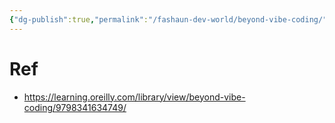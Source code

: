 ```yaml
---
{"dg-publish":true,"permalink":"/fashaun-dev-world/beyond-vibe-coding/","noteIcon":""}
---
```



# Ref
- https://learning.oreilly.com/library/view/beyond-vibe-coding/9798341634749/